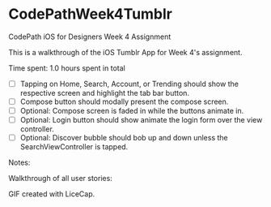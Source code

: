 # CodePathWeek4Tumblr
CodePath iOS for Designers Week 4 Assignment

This is a walkthrough of the iOS Tumblr App for Week 4's assignment.

Time spent: 1.0 hours spent in total

 * [ ] Tapping on Home, Search, Account, or Trending should show the respective screen and highlight the tab bar button.
 * [ ] Compose button should modally present the compose screen.
 * [ ] Optional: Compose screen is faded in while the buttons animate in.
 * [ ] Optional: Login button should show animate the login form over the view controller.
 * [ ] Optional: Discover bubble should bob up and down unless the SearchViewController is tapped.
 
 Notes:
 
 Walkthrough of all user stories:
 
 GIF created with LiceCap.
